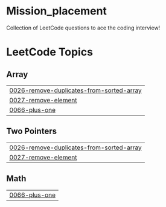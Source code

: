 # Mission_placement
Collection of LeetCode questions to ace the coding interview! 

<!---LeetCode Topics Start-->
# LeetCode Topics
## Array
|  |
| ------- |
| [0026-remove-duplicates-from-sorted-array](https://github.com/ddhan288/Mission_placement/tree/master/0026-remove-duplicates-from-sorted-array) |
| [0027-remove-element](https://github.com/ddhan288/Mission_placement/tree/master/0027-remove-element) |
| [0066-plus-one](https://github.com/ddhan288/Mission_placement/tree/master/0066-plus-one) |
## Two Pointers
|  |
| ------- |
| [0026-remove-duplicates-from-sorted-array](https://github.com/ddhan288/Mission_placement/tree/master/0026-remove-duplicates-from-sorted-array) |
| [0027-remove-element](https://github.com/ddhan288/Mission_placement/tree/master/0027-remove-element) |
## Math
|  |
| ------- |
| [0066-plus-one](https://github.com/ddhan288/Mission_placement/tree/master/0066-plus-one) |
<!---LeetCode Topics End-->